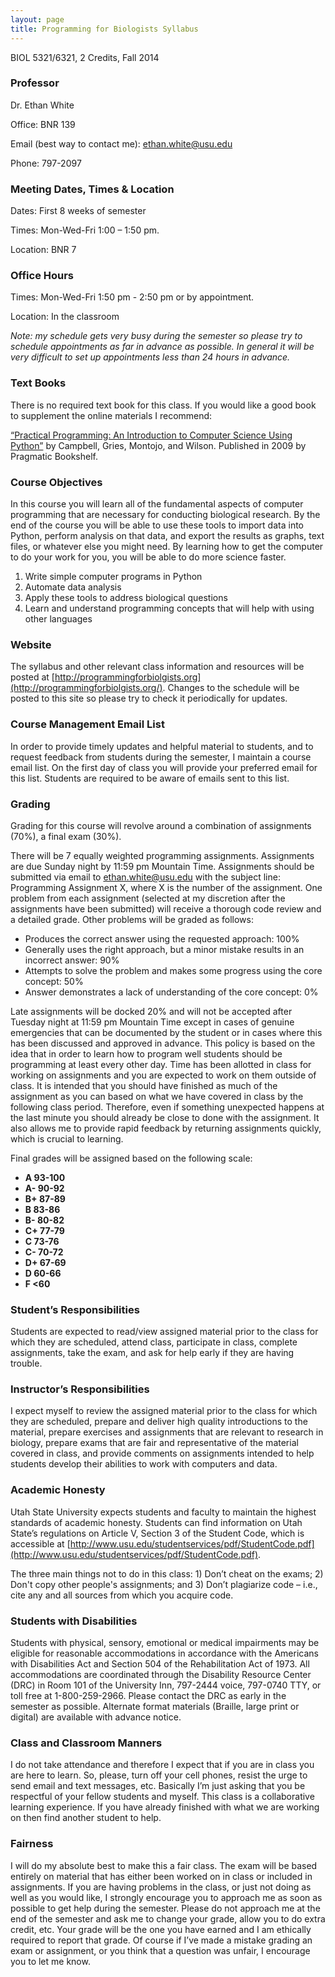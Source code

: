 ```yaml
---
layout: page
title: Programming for Biologists Syllabus
---
```


BIOL 5321/6321, 2 Credits, Fall 2014

### Professor

Dr. Ethan White

Office: BNR 139

Email (best way to contact me):
[ethan.white@usu.edu](mailto:ethan.white@usu.edu)

Phone: 797-2097


### Meeting Dates, Times & Location

Dates: First 8 weeks of semester

Times: Mon-Wed-Fri 1:00 – 1:50 pm.

Location: BNR 7


### Office Hours

Times: Mon-Wed-Fri 1:50 pm - 2:50 pm or by appointment.

Location: In the classroom

*Note: my schedule gets very busy during the semester so please try to schedule
appointments as far in advance as possible. In general it will be very difficult
to set up appointments less than 24 hours in advance.*


### Text Books

There is no required text book for this class. If you would like a good book to
supplement the online materials I recommend:

[“Practical Programming: An Introduction to Computer Science Using Python”](http://pragprog.com/book/gwpy/practical-programming)
by Campbell, Gries, Montojo, and Wilson. Published in 2009 by Pragmatic
Bookshelf.


### Course Objectives

In this course you will learn all of the fundamental aspects of computer
programming that are necessary for conducting biological research. By the end of
the course you will be able to use these tools to import data into Python,
perform analysis on that data, and export the results as graphs, text files, or
whatever else you might need. By learning how to get the computer to do your
work for you, you will be able to do more science faster.

1. Write simple computer programs in Python
2. Automate data analysis
3. Apply these tools to address biological questions
4. Learn and understand programming concepts that will help with using other
   languages


### Website

The syllabus and other relevant class information and resources will be posted
at [http://programmingforbiolgists.org](http://programmingforbiolgists.org/).
Changes to the schedule will be posted to this site so please try to check it
periodically for updates.


### Course Management Email List

In order to provide timely updates and helpful material to students, and to
request feedback from students during the semester, I maintain a course email
list. On the first day of class you will provide your preferred email for this
list. Students are required to be aware of emails sent to this list.


### Grading

Grading for this course will revolve around a combination of assignments (70%),
a final exam (30%).

There will be 7 equally weighted programming assignments. Assignments are due
Sunday night by 11:59 pm Mountain Time. Assignments should be submitted via
email to [ethan.white@usu.edu](mailto:ethan.white@usu.edu) with the subject
line: Programming Assignment X, where X is the number of the assignment. One
problem from each assignment (selected at my discretion after the assignments
have been submitted) will receive a thorough code review and a detailed
grade. Other problems will be graded as follows:

* Produces the correct answer using the requested approach: 100%
* Generally uses the right approach, but a minor mistake results in an incorrect
    answer: 90%
* Attempts to solve the problem and makes some progress using the core concept:
    50%
* Answer demonstrates a lack of understanding of the core concept: 0%

Late assignments will be docked 20% and will not be accepted after Tuesday night
at 11:59 pm Mountain Time except in cases of genuine emergencies that can be
documented by the student or in cases where this has been discussed and approved
in advance. This policy is based on the idea that in order to learn how to
program well students should be programming at least every other day.  Time has
been allotted in class for working on assignments and you are expected to work
on them outside of class. It is intended that you should have finished as much
of the assignment as you can based on what we have covered in class by the
following class period. Therefore, even if something unexpected happens at the
last minute you should already be close to done with the assignment. It also
allows me to provide rapid feedback by returning assignments quickly, which is
crucial to learning.

Final grades will be assigned based on the following scale:

- **A 93-100**
- **A- 90-92**
- **B+ 87-89**
- **B 83-86**
- **B- 80-82**
- **C+ 77-79**
- **C 73-76**
- **C- 70-72**
- **D+ 67-69**
- **D 60-66**
- **F \<60**


### Student’s Responsibilities

Students are expected to read/view assigned material prior to the class for
which they are scheduled, attend class, participate in class, complete
assignments, take the exam, and ask for help early if they are having trouble.


### Instructor’s Responsibilities

I expect myself to review the assigned material prior to the class for which
they are scheduled, prepare and deliver high quality introductions to the
material, prepare exercises and assignments that are relevant to research in
biology, prepare exams that are fair and representative of the material covered
in class, and provide comments on assignments intended to help students develop
their abilities to work with computers and data.


### Academic Honesty

Utah State University expects students and faculty to maintain the highest
standards of academic honesty. Students can find information on Utah State’s
regulations on Article V, Section 3 of the Student Code, which is accessible at
[http://www.usu.edu/studentservices/pdf/StudentCode.pdf](http://www.usu.edu/studentservices/pdf/StudentCode.pdf).

The three main things not to do in this class: 1) Don’t cheat on the exams; 2)
Don't copy other people's assignments; and 3) Don’t plagiarize code – i.e., cite
any and all sources from which you acquire code.


### Students with Disabilities

Students with physical, sensory, emotional or medical impairments may be
eligible for reasonable accommodations in accordance with the Americans with
Disabilities Act and Section 504 of the Rehabilitation Act of 1973.  All
accommodations are coordinated through the Disability Resource Center (DRC) in
Room 101 of the University Inn, 797-2444 voice, 797-0740 TTY, or toll free at
1-800-259-2966. Please contact the DRC as early in the semester as
possible. Alternate format materials (Braille, large print or digital) are
available with advance notice.


### Class and Classroom Manners

I do not take attendance and therefore I expect that if you are in class you are
here to learn. So, please, turn off your cell phones, resist the urge to send
email and text messages, etc. Basically I’m just asking that you be respectful
of your fellow students and myself. This class is a collaborative learning
experience. If you have already finished with what we are working on then find
another student to help.


### Fairness

I will do my absolute best to make this a fair class. The exam will be based
entirely on material that has either been worked on in class or included in
assignments. If you are having problems in the class, or just not doing as well
as you would like, I strongly encourage you to approach me as soon as possible
to get help during the semester. Please do not approach me at the end of the
semester and ask me to change your grade, allow you to do extra credit,
etc. Your grade will be the one you have earned and I am ethically required to
report that grade. Of course if I’ve made a mistake grading an exam or
assignment, or you think that a question was unfair, I encourage you to let me
know.
